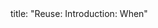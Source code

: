 <frontmatter>
title: "Reuse: Introduction: When"
</frontmatter>

<include src="unit-inPage-asFlat.md" boilerplate />
